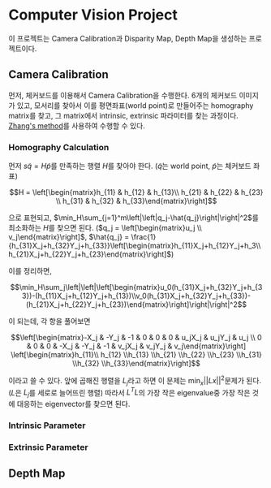 # Computer Vision Project

이 프로젝트는 Camera Calibration과 Disparity Map, Depth Map을 생성하는 프로젝트이다.

## Camera Calibration

먼저, 체커보드를 이용해서 Camera Calibration을 수행한다. 6개의 체커보드 이미지가 있고, 모서리를 찾아서 이를 평면좌표(world point)로 만들어주는 homography matrix를 찾고, 그 matrix에서 intrinsic, extrinsic 파라미터를 찾는 과정이다. [Zhang's method](http://staff.fh-hagenberg.at/burger/publications/reports/2016Calibration/Burger-CameraCalibration-20160516.pdf)를 사용하여 수행할 수 있다.

### Homography Calculation

먼저 $s\tilde{q}=H\tilde{p}$를 만족하는 행렬 $H$를 찾아야 한다. ($\tilde{q}$는 world point, $\tilde{p}$는 체커보드 좌표)

$$H = \left[\begin{matrix}h_{11} & h_{12} & h_{13}\\ h_{21} & h_{22} & h_{23} \\ h_{31} & h_{32} & h_{33}\end{matrix}\right]$$

으로 표현되고, $\min_H\sum_{j=1}^m\left|\left|q_j-\hat{q_j}\right|\right|^2$를 최소화하는 $H$를 찾으면 된다.
($q_j = \left[\begin{matrix}u_j \\ v_j\end{matrix}\right]$, $\hat{q_j} = \frac{1}{h_{31}X_j+h_{32}Y_j+h_{33}}\left[\begin{matrix}h_{11}X_j+h_{12}Y_j+h_3\\h_{21}X_j+h_{22}Y_j+h_{23}\end{matrix}\right]$)

이를 정리하면,

$$\min_H\sum_j\left|\left|\left[\begin{matrix}u_0(h_{31}X_j+h_{32}Y_j+h_{33})-(h_{11}X_j+h_{12}Y_j+h_{13})\\v_0(h_{31}X_j+h_{32}Y_j+h_{33})-(h_{21}X_j+h_{22}Y_j+h_{23})\end{matrix}\right]\right|\right|^2$$

이 되는데, 각 항을 풀어보면

$$\left[\begin{matrix}-X_j & -Y_j & -1 & 0 & 0 & 0 & u_jX_j & u_jY_j & u_j \\  0 & 0 & 0 & -X_j & -Y_j & -1 & v_jX_j & v_jY_j & v_j\end{matrix}\right]
\left[\begin{matrix}h_{11}\\ h_{12} \\h_{13} \\h_{21} \\h_{22} \\h_{23} \\h_{31} \\h_{32} \\h_{33}\end{matrix}\right]$$

이라고 쓸 수 있다. 앞에 곱해진 행렬을 $L_j$라고 하면 이 문제는 $\min_x||Lx||^2$문제가 된다. ($L$은 $L_j$를 세로로 늘어뜨린 행렬) 따라서 $L^TL$의 가장 작은 eigenvalue중 가장 작은 것에 대응하는 eigenvector를 찾으면 된다.

### Intrinsic Parameter



### Extrinsic Parameter

## Depth Map
